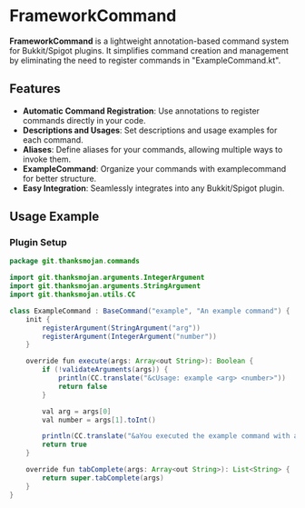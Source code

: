 # FrameworkCommand

**FrameworkCommand** is a lightweight annotation-based command system for Bukkit/Spigot plugins. It simplifies command creation and management by eliminating the need to register commands in "ExampleCommand.kt".

## Features

- **Automatic Command Registration**: Use annotations to register commands directly in your code.
- **Descriptions and Usages**: Set descriptions and usage examples for each command.
- **Aliases**: Define aliases for your commands, allowing multiple ways to invoke them.
- **ExampleCommand**: Organize your commands with examplecommand for better structure.
- **Easy Integration**: Seamlessly integrates into any Bukkit/Spigot plugin.

## Usage Example

### Plugin Setup

```java
package git.thanksmojan.commands

import git.thanksmojan.arguments.IntegerArgument
import git.thanksmojan.arguments.StringArgument
import git.thanksmojan.utils.CC

class ExampleCommand : BaseCommand("example", "An example command") {
    init {
        registerArgument(StringArgument("arg"))
        registerArgument(IntegerArgument("number"))
    }

    override fun execute(args: Array<out String>): Boolean {
        if (!validateArguments(args)) {
            println(CC.translate("&cUsage: example <arg> <number>"))
            return false
        }

        val arg = args[0]
        val number = args[1].toInt()

        println(CC.translate("&aYou executed the example command with argument: &b$arg &aand number: &b$number"))
        return true
    }

    override fun tabComplete(args: Array<out String>): List<String> {
        return super.tabComplete(args)
    }
}
